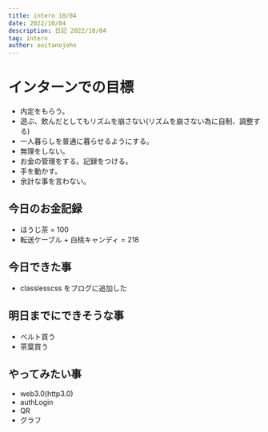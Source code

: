 ```yaml
---
title: intern 10/04
date: 2022/10/04
description: 日記 2022/10/04
tag: intern
author: ooitanojohn
---
```


# インターンでの目標

- 内定をもらう。
- 遊ぶ、飲んだとしてもリズムを崩さない(リズムを崩さない為に自制、調整する)
- 一人暮らしを普通に暮らせるようにする。
- 無理をしない。
- お金の管理をする。記録をつける。
- 手を動かす。
- 余計な事を言わない。

## 今日のお金記録

- ほうじ茶 = 100
- 転送ケーブル + 白桃キャンディ = 218

## 今日できた事

- classlesscss をブログに追加した

## 明日までにできそうな事

- ベルト買う
- 茶葉買う

## やってみたい事

- web3.0(http3.0)
- authLogin
- QR
- グラフ
